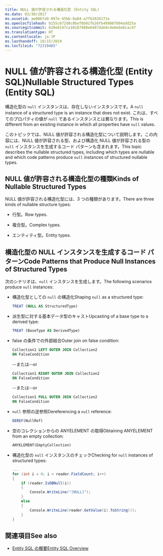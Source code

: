 ```yaml
---
title: NULL 値が許容される構造化型 (Entity SQL)
ms.date: 03/30/2017
ms.assetid: ae006fa9-997e-45bb-8a04-a7f62026171e
ms.openlocfilehash: b155c672d8c0bef8b01fb26fb49908f094add25a
ms.sourcegitcommit: 628e8147ca10187488e6407dab4c4e6ebe0cac47
ms.translationtype: HT
ms.contentlocale: ja-JP
ms.lasthandoff: 10/15/2019
ms.locfileid: "72319485"
---
```

# <a name="nullable-structured-types-entity-sql"></a><span data-ttu-id="89881-102">NULL 値が許容される構造化型 (Entity SQL)</span><span class="sxs-lookup"><span data-stu-id="89881-102">Nullable Structured Types (Entity SQL)</span></span>
<span data-ttu-id="89881-103">構造化型の `null` インスタンスは、存在しないインスタンスです。</span><span class="sxs-lookup"><span data-stu-id="89881-103">A `null` instance of a structured type is an instance that does not exist.</span></span> <span data-ttu-id="89881-104">これは、すべてのプロパティの値が `null` であるインスタンスとは異なります。</span><span class="sxs-lookup"><span data-stu-id="89881-104">This is different from an existing instance in which all properties have `null` values.</span></span>  
  
 <span data-ttu-id="89881-105">このトピックでは、NULL 値が許容される構造化型について説明します。この内容には、NULL 値が許容される型、および構造化 NULL 値が許容される型の `null` インスタンスを生成するコード パターンも含まれます。</span><span class="sxs-lookup"><span data-stu-id="89881-105">This topic describes the nullable structured types, including which types are nullable and which code patterns produce `null` instances of structured nullable types.</span></span>  
  
## <a name="kinds-of-nullable-structured-types"></a><span data-ttu-id="89881-106">NULL 値が許容される構造化型の種類</span><span class="sxs-lookup"><span data-stu-id="89881-106">Kinds of Nullable Structured Types</span></span>  
 <span data-ttu-id="89881-107">NULL 値が許容される構造化型には、3 つの種類があります。</span><span class="sxs-lookup"><span data-stu-id="89881-107">There are three kinds of nullable structure types:</span></span>  
  
- <span data-ttu-id="89881-108">行型。</span><span class="sxs-lookup"><span data-stu-id="89881-108">Row types.</span></span>  
  
- <span data-ttu-id="89881-109">複合型。</span><span class="sxs-lookup"><span data-stu-id="89881-109">Complex types.</span></span>  
  
- <span data-ttu-id="89881-110">エンティティ型。</span><span class="sxs-lookup"><span data-stu-id="89881-110">Entity types.</span></span>  
  
## <a name="code-patterns-that-produce-null-instances-of-structured-types"></a><span data-ttu-id="89881-111">構造化型の NULL インスタンスを生成するコード パターン</span><span class="sxs-lookup"><span data-stu-id="89881-111">Code Patterns that Produce Null Instances of Structured Types</span></span>  
 <span data-ttu-id="89881-112">次のシナリオは、`null` インスタンスを生成します。</span><span class="sxs-lookup"><span data-stu-id="89881-112">The following scenarios produce `null` instances:</span></span>  
  
- <span data-ttu-id="89881-113">構造化型としての `null` の構造化</span><span class="sxs-lookup"><span data-stu-id="89881-113">Shaping `null` as a structured type:</span></span>  
  
    ```sql  
    TREAT (NULL AS StructuredType)  
    ```  
  
- <span data-ttu-id="89881-114">派生型に対する基本データ型のキャスト</span><span class="sxs-lookup"><span data-stu-id="89881-114">Upcasting of a base type to a derived type:</span></span>  
  
    ```sql  
    TREAT (BaseType AS DerivedType)  
    ```  
  
- <span data-ttu-id="89881-115">false の条件での外部結合</span><span class="sxs-lookup"><span data-stu-id="89881-115">Outer join on false condition:</span></span>  
  
    ```sql  
    Collection1 LEFT OUTER JOIN Collection2  
    ON FalseCondition  
    ```  
  
     <span data-ttu-id="89881-116">--または</span><span class="sxs-lookup"><span data-stu-id="89881-116">--or</span></span>  
  
    ```sql  
    Collection1 RIGHT OUTER JOIN Collection2  
    ON FalseCondition  
    ```  
  
     <span data-ttu-id="89881-117">--または</span><span class="sxs-lookup"><span data-stu-id="89881-117">--or</span></span>  
  
    ```sql  
    Collection1 FULL OUTER JOIN Collection2  
    ON FalseCondition  
    ```  
  
- <span data-ttu-id="89881-118">`null` 参照の逆参照</span><span class="sxs-lookup"><span data-stu-id="89881-118">Dereferencing a `null` reference:</span></span>  
  
    ```sql  
    DEREF(NullRef)  
    ```  
  
- <span data-ttu-id="89881-119">空のコレクションからの ANYELEMENT の取得</span><span class="sxs-lookup"><span data-stu-id="89881-119">Obtaining ANYELEMENT from an empty collection:</span></span>  
  
    ```sql  
    ANYELEMENT(EmptyCollection)  
    ```  
  
- <span data-ttu-id="89881-120">構造化型の `null` インスタンスのチェック</span><span class="sxs-lookup"><span data-stu-id="89881-120">Checking for `null` instances of structured types:</span></span>  
  
    ```csharp  
    ...  
    for (int i = 0; i < reader.FieldCount; i++)  
    {  
        if (reader.IsDBNull(i))  
        {  
            Console.WriteLine("[NULL]");  
        }  
        else  
        {  
            Console.WriteLine(reader.GetValue(i).ToString());  
        }  
    }  
    ```  
  
## <a name="see-also"></a><span data-ttu-id="89881-121">関連項目</span><span class="sxs-lookup"><span data-stu-id="89881-121">See also</span></span>

- [<span data-ttu-id="89881-122">Entity SQL の概要</span><span class="sxs-lookup"><span data-stu-id="89881-122">Entity SQL Overview</span></span>](entity-sql-overview.md)
